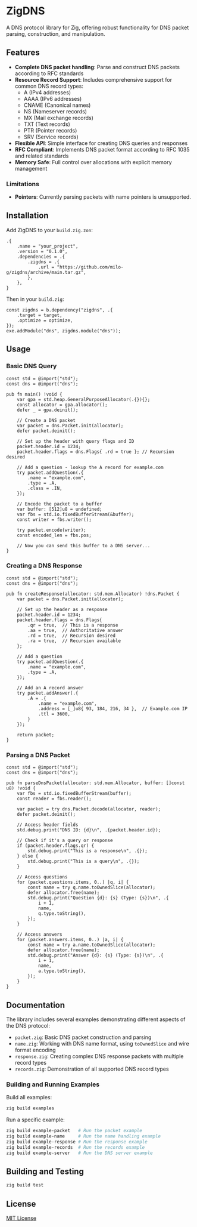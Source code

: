 # ZigDNS

A DNS protocol library for Zig, offering robust functionality for DNS packet parsing, construction, and manipulation.

## Features

- **Complete DNS packet handling**: Parse and construct DNS packets according to RFC standards
- **Resource Record Support**: Includes comprehensive support for common DNS record types:
  - A (IPv4 addresses)
  - AAAA (IPv6 addresses)
  - CNAME (Canonical names)
  - NS (Nameserver records)
  - MX (Mail exchange records)
  - TXT (Text records)
  - PTR (Pointer records)
  - SRV (Service records)
- **Flexible API**: Simple interface for creating DNS queries and responses
- **RFC Compliant**: Implements DNS packet format according to RFC 1035 and related standards
- **Memory Safe**: Full control over allocations with explicit memory management

### Limitations

- **Pointers**: Currently parsing packets with name pointers is unsupported.

## Installation

Add ZigDNS to your `build.zig.zon`:

```zig
.{
    .name = "your_project",
    .version = "0.1.0",
    .dependencies = .{
        .zigdns = .{
            .url = "https://github.com/milo-g/zigdns/archive/main.tar.gz",
        },
    },
}
```

Then in your `build.zig`:

```zig
const zigdns = b.dependency("zigdns", .{
    .target = target,
    .optimize = optimize,
});
exe.addModule("dns", zigdns.module("dns"));
```

## Usage

### Basic DNS Query

```zig
const std = @import("std");
const dns = @import("dns");

pub fn main() !void {
    var gpa = std.heap.GeneralPurposeAllocator(.{}){};
    const allocator = gpa.allocator();
    defer _ = gpa.deinit();

    // Create a DNS packet
    var packet = dns.Packet.init(allocator);
    defer packet.deinit();

    // Set up the header with query flags and ID
    packet.header.id = 1234;
    packet.header.flags = dns.Flags{ .rd = true }; // Recursion desired

    // Add a question - lookup the A record for example.com
    try packet.addQuestion(.{
        .name = "example.com",
        .type = .A,
        .class = .IN,
    });

    // Encode the packet to a buffer
    var buffer: [512]u8 = undefined;
    var fbs = std.io.fixedBufferStream(&buffer);
    const writer = fbs.writer();

    try packet.encode(writer);
    const encoded_len = fbs.pos;

    // Now you can send this buffer to a DNS server...
}
```

### Creating a DNS Response

```zig
const std = @import("std");
const dns = @import("dns");

pub fn createResponse(allocator: std.mem.Allocator) !dns.Packet {
    var packet = dns.Packet.init(allocator);

    // Set up the header as a response
    packet.header.id = 1234;
    packet.header.flags = dns.Flags{
        .qr = true,  // This is a response
        .aa = true,  // Authoritative answer
        .rd = true,  // Recursion desired
        .ra = true,  // Recursion available
    };

    // Add a question
    try packet.addQuestion(.{
        .name = "example.com",
        .type = .A,
    });

    // Add an A record answer
    try packet.addAnswer(.{
        .A = .{
            .name = "example.com",
            .address = [_]u8{ 93, 184, 216, 34 },  // Example.com IP
            .ttl = 3600,
        }
    });

    return packet;
}
```

### Parsing a DNS Packet

```zig
const std = @import("std");
const dns = @import("dns");

pub fn parseDnsPacket(allocator: std.mem.Allocator, buffer: []const u8) !void {
    var fbs = std.io.fixedBufferStream(buffer);
    const reader = fbs.reader();

    var packet = try dns.Packet.decode(allocator, reader);
    defer packet.deinit();

    // Access header fields
    std.debug.print("DNS ID: {d}\n", .{packet.header.id});

    // Check if it's a query or response
    if (packet.header.flags.qr) {
        std.debug.print("This is a response\n", .{});
    } else {
        std.debug.print("This is a query\n", .{});
    }

    // Access questions
    for (packet.questions.items, 0..) |q, i| {
        const name = try q.name.toOwnedSlice(allocator);
        defer allocator.free(name);
        std.debug.print("Question {d}: {s} (Type: {s})\n", .{
            i + 1,
            name,
            q.type.toString(),
        });
    }

    // Access answers
    for (packet.answers.items, 0..) |a, i| {
        const name = try a.name.toOwnedSlice(allocator);
        defer allocator.free(name);
        std.debug.print("Answer {d}: {s} (Type: {s})\n", .{
            i + 1,
            name,
            a.type.toString(),
        });
    }
}
```

## Documentation

The library includes several examples demonstrating different aspects of the DNS protocol:

- `packet.zig`: Basic DNS packet construction and parsing
- `name.zig`: Working with DNS name format, using `toOwnedSlice` and wire format encoding
- `response.zig`: Creating complex DNS response packets with multiple record types
- `records.zig`: Demonstration of all supported DNS record types

### Building and Running Examples

Build all examples:

```bash
zig build examples
```

Run a specific example:

```bash
zig build example-packet   # Run the packet example
zig build example-name     # Run the name handling example
zig build example-response # Run the response example
zig build example-records  # Run the records example
zig build example-server   # Run the DNS server example
```

## Building and Testing

```bash
zig build test
```

## License

[MIT License](LICENSE)
